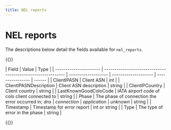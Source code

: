 ```yaml
---
title: NEL reports
---
```


# NEL reports

The descriptions below detail the fields available for `nel_reports`.

{{<table-wrap>}}

| Field                  | Value                                                       | Type                |
| ---------------------- | ----------------------------------------------------------- | ------------------- | -------------------- | ---------------- | ------ |
| ClientIPASN            | Client ASN                                                  | int                 |
| ClientIPASNDescription | Client ASN description                                      | string              |
| ClientIPCountry        | Client country                                              | string              |
| LastKnownGoodColoCode  | IATA airport code of colo client connected to               | string              |
| Phase                  | The phase of connection the error occurred in; <em>dns</em> | <em>connection</em> | <em>application</em> | <em>unknown</em> | string |
| Timestamp              | Timestamp for error report                                  | int or string       |
| Type                   | The type of error in the phase                              | string              |

{{</table-wrap>}}
